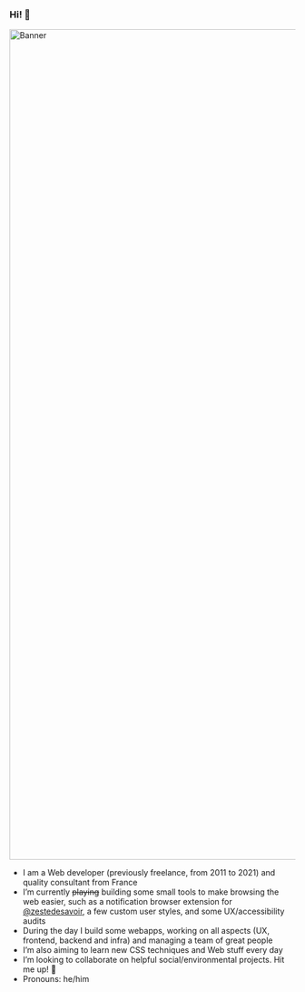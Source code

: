### Hi! 👋

<img width="1460" alt="Banner" src="https://user-images.githubusercontent.com/1763364/133403462-f3b1fa3b-bbd5-4de3-a298-350a503f2472.png">

- I am a Web developer (previously freelance, from 2011 to 2021) and quality consultant from France
- I’m currently ~~playing~~ building some small tools to make browsing the web easier, such as a notification browser extension for [@zestedesavoir](https://github.com/zestedesavoir), a few custom user styles, and some UX/accessibility audits
- During the day I build some webapps, working on all aspects (UX, frontend, backend and infra) and managing a team of great people
- I’m also aiming to learn new CSS techniques and Web stuff every day
- I’m looking to collaborate on helpful social/environmental projects. Hit me up! 👋
- Pronouns: he/him
